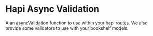 # Hapi Async Validation

A an asyncValidation function to use within your hapi routes. We also provide some validators to use with your bookshelf models.
